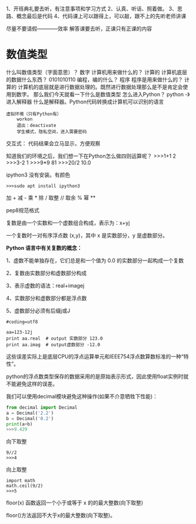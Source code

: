 1、开班典礼要去听，有注意事项和学习方式
2、认真、听话、照着做。
3、思路、概念最后是代码
4、代码课上可以跟得上，可以敲，跟不上的先听老师讲课

尽量不要请假————效率
解答课要去听，正课只有正课的内容

# 数值类型

什么叫数值类型（字面意思）？
	数字
计算机用来做什么的？
	计算的
计算机底层的数据什么东西？
	0101010110
编程，编的什么？
	程序
程序是用来做什么的？
	计算的
计算机的底层就是进行数据处理的。既然进行数据处理那么是不是肯定会使用到数字。
那么我们今天就看一下什么是数值类型
怎么进入Python？
	python  -》进入解释器
	什么是解释器。Python代码转换成计算机可以识别的语言

	虚拟环境（只有Python有）
		workon
		退出：deactivate
		学生模式，隐私空间，进入需要密码
交互式：
	代码结果会立马显示，方便观察

知道我们的环境之后，我们想一下在Python怎么做四则运算呢？
	>>>1+1
	2
	>>>3-2
	1
	>>>9*9
	81
	>>>20/2
	10.0

ipython3
	没有安装。有颜色

	>>>sudo apt install ipython3

加 +
减 -
乘 * 
除 /
取整 //
取余 %
幂 **

pep8规范格式

复数是由一个实数和一个虚数组合构成，表示为：x+yj

一个复数时一对有序浮点数 (x,y)，其中 x 是实数部分，y 是虚数部分。

**Python 语言中有关复数的概念：**

1、虚数不能单独存在，它们总是和一个值为 0.0 的实数部分一起构成一个复数

2、复数由实数部分和虚数部分构成

3、表示虚数的语法：real+imagej

4、实数部分和虚数部分都是浮点数

5、虚数部分必须有后缀j或J

```
#coding=utf8

aa=123-12j
print aa.real  # output 实数部分 123.0  
print aa.imag  # output虚数部分 -12.0
```





这些误差实际上是底层CPU的浮点运算单元和IEEE754浮点数算数标准的一种“特性”。

python的浮点数类型保存的数据采用的是原始表示形式，因此使用float实例时就不能避免这样的误差。

我们可以使用decimal模块避免这种操作(如果不介意牺牲下性能)：

```python
from decimal import Decimal
a = Decimal('2.2')
b = Decimal('0.2')
print(a+b)
>>>9.429
```

向下取整

```
9//2
>>>4
```

向上取整

```
import math
math.ceil(9/2)
>>>5
```

floor(x) 函数返回一个小于或等于 x 的的最大整数(向下取整)

floor()方法返回不大于x的最大整数(向下取整)。















